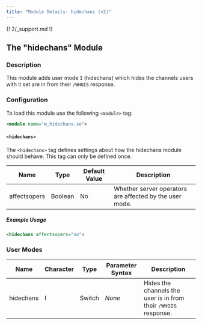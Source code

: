 ```yaml
---
title: "Module Details: hidechans (v2)"
---
```


{! 2/_support.md !}

## The "hidechans" Module

### Description

This module adds user mode `I` (hidechans) which hides the channels users with it set are in from their `/WHOIS` response.

### Configuration

To load this module use the following `<module>` tag:

```xml
<module name="m_hidechans.so">
```

#### `<hidechans>`

The `<hidechans>` tag defines settings about how the hidechans module should behave. This tag can only be defined once.

Name         | Type    | Default Value | Description
------------ | ------- | ------------- | -----------
affectsopers | Boolean | No            | Whether server operators are affected by the user mode.

##### Example Usage

```xml
<hidechans affectsopers="no">
```

### User Modes

Name      | Character | Type   | Parameter Syntax | Description
--------- | --------- | ------ | ---------------- | -----------
hidechans | I         | Switch | *None*           | Hides the channels the user is in from their `/WHOIS` response.
